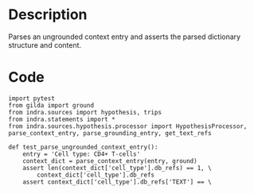 # Description
Parses an ungrounded context entry and asserts the parsed dictionary structure and content.

# Code
```
import pytest
from gilda import ground
from indra.sources import hypothesis, trips
from indra.statements import *
from indra.sources.hypothesis.processor import HypothesisProcessor, parse_context_entry, parse_grounding_entry, get_text_refs

def test_parse_ungrounded_context_entry():
    entry = 'Cell type: CD4+ T-cells'
    context_dict = parse_context_entry(entry, ground)
    assert len(context_dict['cell_type'].db_refs) == 1, \
        context_dict['cell_type'].db_refs
    assert context_dict['cell_type'].db_refs['TEXT'] == \

```
